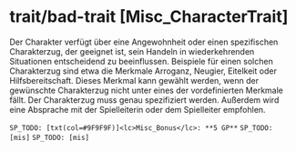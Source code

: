 # <lc>trait/bad-trait</lc> [<lc>Misc_CharacterTrait</lc>]

Der Charakter verfügt über eine Angewohnheit oder einen spezifischen Charakterzug, der geeignet ist, sein Handeln in wiederkehrenden Situationen entscheidend zu beeinflussen. Beispiele für einen solchen Charakterzug sind etwa die Merkmale Arroganz, Neugier, Eitelkeit oder Hilfsbereitschaft. Dieses Merkmal kann gewählt werden, wenn der gewünschte Charakterzug nicht unter eines der vordefinierten Merkmale fällt. Der Charakterzug muss genau spezifiziert werden. Außerdem wird eine Absprache mit der Spielleiterin oder dem Spielleiter empfohlen.

`SP_TODO: [txt(col=#9F9F9F)]<lc>Misc_Bonus</lc>: **5 GP**`
`SP_TODO: [mis]`
`SP_TODO: [mis]`